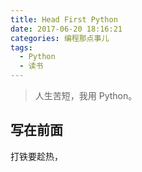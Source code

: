 ```yaml
---
title: Head First Python
date: 2017-06-20 18:16:21
categories: 编程那点事儿
tags:
  - Python
  - 读书
---
```

<blockquote class="blockquote-center">人生苦短，我用 Python。
</blockquote>

<!--more-->

## 写在前面

打铁要趁热，
